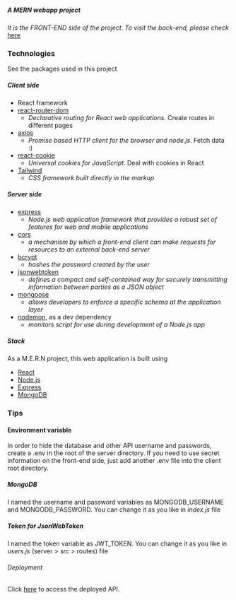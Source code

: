 ##### A MERN webapp project #####

_It is the FRONT-END side of the project. To visit the back-end, please check_ [here](https://github.com/h-chagas/mern-recipe-app-back-end)

### Technologies ###

See the packages used in this project

##### Client side #####

* React framework
* [react-router-dom](https://www.npmjs.com/package/react-router-dom)
    * _Declarative routing for React web applications_. Create routes in different pages
* [axios](https://www.npmjs.com/package/axios)
    * _Promise based HTTP client for the browser and node.js_. Fetch data :)
* [react-cookie](https://www.npmjs.com/package/react-cookie)
    * _Universal cookies for JavaScript_. Deal with cookies in React
* [Tailwind](https://tailwindcss.com/)
    * _CSS framework built directly in the markup_

##### Server side #####

* [express](https://www.npmjs.com/package/express)
    * _Node.js web application framework that provides a robust set of features for web and mobile applications_
* [cors](https://www.npmjs.com/package/cors)
    * _a mechanism by which a front-end client can make requests for resources to an external back-end server_
* [bcrypt](https://www.npmjs.com/package/bcrypt)
    * _hashes the password created by the user_
* [jsonwebtoken](https://www.npmjs.com/package/jsonwebtoken)
    * _defines a compact and self-contained way for securely transmitting information between parties as a JSON object_
* [mongoose](https://www.npmjs.com/package/mongoose)
    * _allows developers to enforce a specific schema at the application layer_
* [nodemon](https://www.npmjs.com/package/nodemon), as a dev dependency
    * _monitors script for use during development of a Node.js app_

##### Stack #####

As a M.E.R.N project, this web application is built using

* [React](https://react.dev/)
* [Node.js](https://nodejs.org/en)
* [Express](https://expressjs.com/)
* [MongoDB](https://www.mongodb.com/)

### Tips ###

#### Environment variable ####

In order to hide the database and other API username and passwords, create a .env in the root of the server directory. If you need to use secret information on the front-end side, just add another .env file into the client root directory.

##### MongoDB #####

I named the username and password variables as MONGODB_USERNAME and MONGODB_PASSWORD. You can change it as you like in _index.js_ file

##### Token for JsonWebToken #####

I named the token variable as JWT_TOKEN. You can change it as you like in _users.js_ (server > src > routes) file

###### Deployment ######

Click [here](https://mern-recipe-app-zw2r.onrender.com) to access the deployed API.
